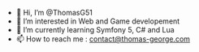 - 👋  Hi, I’m @ThomasG51
- 👀  I’m interested in Web and Game developement
- 🌱  I’m currently learning Symfony 5, C# and Lua
- 📫  How to reach me : contact@thomas-george.com

<!---
ThomasG51/ThomasG51 is a ✨ special ✨ repository because its `README.md` (this file) appears on your GitHub profile.
You can click the Preview link to take a look at your changes.
--->
